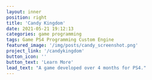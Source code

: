 ```yaml
---
layout: inner
position: right
title: 'Candy Kingdom'
date: 2021-05-21 19:12:13
categories: game programming
tags: Game PS4 Programming Custom Engine
featured_image: '/img/posts/candy_screenshot.png'
project_link: '/candykingdom'
button_icon: ''
button_text: 'Learn More'
lead_text: "A game developed over 4 months for PS4."
---
```

